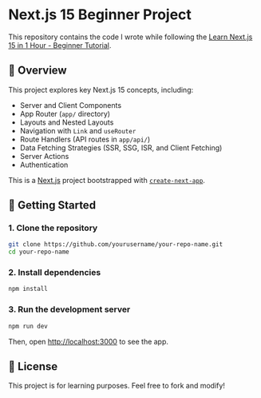 # Next.js 15 Beginner Project

This repository contains the code I wrote while following the [Learn Next.js 15 in 1 Hour - Beginner Tutorial](https://www.youtube.com/watch?v=_EgI9WH8q1A).

## 📌 Overview

This project explores key Next.js 15 concepts, including:

- Server and Client Components
- App Router (`app/` directory)
- Layouts and Nested Layouts
- Navigation with `Link` and `useRouter`
- Route Handlers (API routes in `app/api/`)
- Data Fetching Strategies (SSR, SSG, ISR, and Client Fetching)
- Server Actions
- Authentication

This is a [Next.js](https://nextjs.org) project bootstrapped with [`create-next-app`](https://nextjs.org/docs/app/api-reference/cli/create-next-app).

## 🚀 Getting Started

### 1. Clone the repository

```bash
git clone https://github.com/yourusername/your-repo-name.git
cd your-repo-name
```

### 2. Install dependencies

```bash
npm install
```

### 3. Run the development server

```bash
npm run dev
```

Then, open [http://localhost:3000](http://localhost:3000) to see the app.

## 🐜 License

This project is for learning purposes. Feel free to fork and modify!
